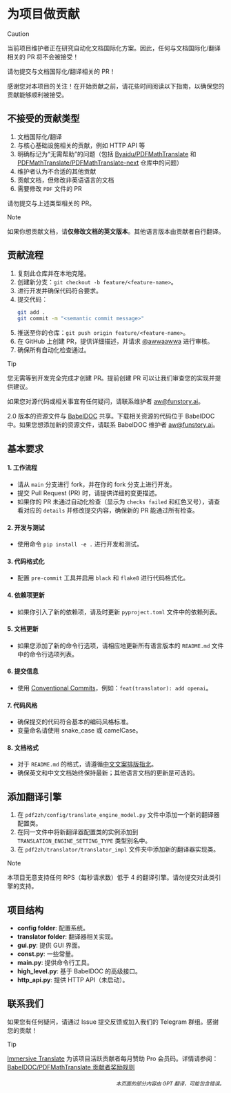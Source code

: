 # 为项目做贡献

> [!CAUTION]
>
> 当前项目维护者正在研究自动化文档国际化方案。因此，任何与文档国际化/翻译相关的 PR 将不会被接受！
>
> 请勿提交与文档国际化/翻译相关的 PR！

感谢您对本项目的关注！在开始贡献之前，请花些时间阅读以下指南，以确保您的贡献能够顺利被接受。

## 不接受的贡献类型

1. 文档国际化/翻译
2. 与核心基础设施相关的贡献，例如 HTTP API 等
3. 明确标记为“无需帮助”的问题（包括 [Byaidu/PDFMathTranslate](Byaidu/PDFMathTranslate) 和 [PDFMathTranslate/PDFMathTranslate-next](PDFMathTranslate/PDFMathTranslate-next) 仓库中的问题）
4. 维护者认为不合适的其他贡献
5. 贡献文档，但修改非英语语言的文档
6. 需要修改 `PDF` 文件的 PR

请勿提交与上述类型相关的 PR。

> [!NOTE]
>
> 如果你想贡献文档，请**仅修改文档的英文版本**。其他语言版本由贡献者自行翻译。

## 贡献流程

1. 复刻此仓库并在本地克隆。
2. 创建新分支：`git checkout -b feature/<feature-name>`。
3. 进行开发并确保代码符合要求。
4. 提交代码：
   ```bash
   git add .
   git commit -m "<semantic commit message>"
   ```
5. 推送至你的仓库：`git push origin feature/<feature-name>`。
6. 在 GitHub 上创建 PR，提供详细描述，并请求 [@awwaawwa](https://github.com/awwaawwa) 进行审核。
7. 确保所有自动化检查通过。

> [!TIP]
>
> 您无需等到开发完全完成才创建 PR。提前创建 PR 可以让我们审查您的实现并提供建议。
>
> 如果您对源代码或相关事宜有任何疑问，请联系维护者 aw@funstory.ai。
>
> 2.0 版本的资源文件与 [BabelDOC](https://github.com/funstory-ai/BabelDOC) 共享。下载相关资源的代码位于 BabelDOC 中。如果您想添加新的资源文件，请联系 BabelDOC 维护者 aw@funstory.ai。

## 基本要求

<h4 id="sop">1. 工作流程</h4>

   - 请从 `main` 分支进行 fork，并在你的 fork 分支上进行开发。
   - 提交 Pull Request (PR) 时，请提供详细的变更描述。
   - 如果你的 PR 未通过自动化检查（显示为 `checks failed` 和红色叉号），请查看对应的 `details` 并修改提交内容，确保新的 PR 能通过所有检查。


<h4 id="开发与测试">2. 开发与测试</h4>

   - 使用命令 `pip install -e .` 进行开发和测试。


<h4 id="format">3. 代码格式化</h4>

   - 配置 `pre-commit` 工具并启用 `black` 和 `flake8` 进行代码格式化。


<h4 id="requpdate">4. 依赖项更新</h4>

   - 如果你引入了新的依赖项，请及时更新 `pyproject.toml` 文件中的依赖列表。


<h4 id="docupdate">5. 文档更新</h4>

   - 如果您添加了新的命令行选项，请相应地更新所有语言版本的 `README.md` 文件中的命令行选项列表。


<h4 id="commitmsg">6. 提交信息</h4>

   - 使用 [Conventional Commits](https://www.conventionalcommits.org/en/v1.0.0/)，例如：`feat(translator): add openai`。


<h4 id="codestyle">7. 代码风格</h4>

   - 确保提交的代码符合基本的编码风格标准。
   - 变量命名请使用 snake_case 或 camelCase。


<h4 id="doctypo">8. 文档格式</h4>

   - 对于 `README.md` 的格式，请遵循[中文文案排版指北](https://github.com/sparanoid/chinese-copywriting-guidelines)。  
   - 确保英文和中文文档始终保持最新；其他语言文档的更新是可选的。

## 添加翻译引擎

1. 在 `pdf2zh/config/translate_engine_model.py` 文件中添加一个新的翻译器配置类。
2. 在同一文件中将新翻译器配置类的实例添加到 `TRANSLATION_ENGINE_SETTING_TYPE` 类型别名中。
3. 在 `pdf2zh/translator/translator_impl` 文件夹中添加新的翻译器实现类。

> [!NOTE]
>
> 本项目无意支持任何 RPS（每秒请求数）低于 4 的翻译引擎。请勿提交对此类引擎的支持。

## 项目结构

- **config folder**: 配置系统。
- **translator folder**: 翻译器相关实现。
- **gui.py**: 提供 GUI 界面。
- **const.py**: 一些常量。
- **main.py**: 提供命令行工具。
- **high_level.py**: 基于 BabelDOC 的高级接口。
- **http_api.py**: 提供 HTTP API（未启动）。

## 联系我们

如果您有任何疑问，请通过 Issue 提交反馈或加入我们的 Telegram 群组。感谢您的贡献！

> [!TIP]
>
> [Immersive Translate](https://immersivetranslate.com) 为该项目活跃贡献者每月赞助 Pro 会员码。详情请参阅：[BabelDOC/PDFMathTranslate 贡献者奖励规则](https://funstory-ai.github.io/BabelDOC/CONTRIBUTOR_REWARD/)

<div align="right"> 
<h6><small>本页面的部分内容由 GPT 翻译，可能包含错误。</small></h6>